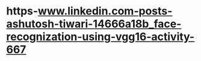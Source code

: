 # https-www.linkedin.com-posts-ashutosh-tiwari-14666a18b_face-recognization-using-vgg16-activity-667